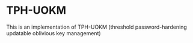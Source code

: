 # TPH-UOKM
This is an implementation of TPH-UOKM (threshold password-hardening updatable oblivious key management) 
